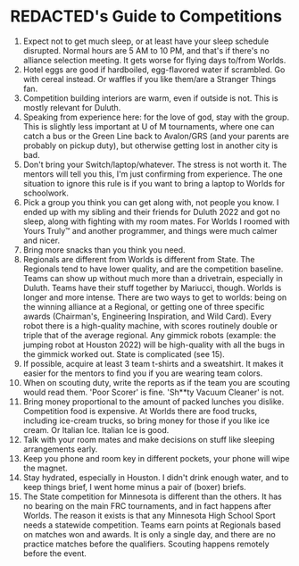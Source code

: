 # REDACTED's Guide to Competitions


1. Expect not to get much sleep, or at least have your sleep schedule disrupted. Normal hours are 5 AM to 10 PM, and that's if there's no alliance selection meeting. It gets worse for flying days to/from Worlds.
2. Hotel eggs are good if hardboiled, egg-flavored water if scrambled. Go with cereal instead. Or waffles if you like them/are a Stranger Things fan.
3. Competition building interiors are warm, even if outside is not. This is mostly relevant for Duluth.
4. Speaking from experience here: for the love of god, stay with the group. This is slightly less important at U of M tournaments, where one can catch a bus or the Green Line back to Avalon/GRS (and your parents are probably on pickup duty), but otherwise getting lost in another city is bad.
5. Don't bring your Switch/laptop/whatever. The stress is not worth it. The mentors will tell you this, I'm just confirming from experience. The one situation to ignore this rule is if you want to bring a laptop to Worlds for schoolwork.
6. Pick a group you think you can get along with, not people you know. I ended up with my sibling and their friends for Duluth 2022 and got no sleep, along with fighting with my room mates. For Worlds I roomed with Yours Truly™ and another programmer, and things were much calmer and nicer.
7. Bring more snacks than you think you need.
8. Regionals are different from Worlds is different from State. The Regionals tend to have lower quality, and are the competition baseline. Teams can show up without much more than a drivetrain, especially in Duluth. Teams have their stuff together by Mariucci, though. Worlds is longer and more intense. There are two ways to get to worlds: being on the winning alliance at a Regional, or getting one of three specific awards (Chairman's, Engineering Inspiration, and Wild Card). Every robot there is a high-quality machine, with scores routinely double or triple that of the average regional. Any gimmick robots (example: the jumping robot at Houston 2022) will be high-quality with all the bugs in the gimmick worked out. State is complicated (see 15).
9. If possible, acquire at least 3 team t-shirts and a sweatshirt. It makes it easier for the mentors to find you if you are wearing team colors.
10. When on scouting duty, write the reports as if the team you are scouting would read them. 'Poor Scorer' is fine. 'Sh**ty Vacuum Cleaner' is not.
11. Bring money proportional to the amount of packed lunches you dislike. Competition food is expensive. At Worlds there are food trucks, including ice-cream trucks, so bring money for those if you like ice cream. Or Italian Ice. Italian Ice is good.
12. Talk with your room mates and make decisions on stuff like sleeping arrangements early.
13. Keep you phone and room key in different pockets, your phone will wipe the magnet.
14. Stay hydrated, especially in Houston. I didn't drink enough water, and to keep things brief, I went home minus a pair of (boxer) briefs.
15. The State competition for Minnesota is different than the others. It has no bearing on the main FRC tournaments, and in fact happens after Worlds. The reason it exists is that any Minnesota High School Sport needs a statewide competition. Teams earn points at Regionals based on matches won and awards. It is only a single day, and there are no practice matches before the qualifiers. Scouting happens remotely before the event.

